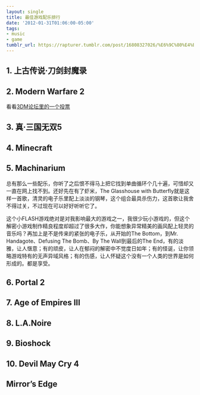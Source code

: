 ```yaml
---
layout: single
title: 最佳游戏配乐排行
date: '2012-01-31T01:06:00-05:00'
tags:
- music
- game
tumblr_url: https://rapturer.tumblr.com/post/16808327026/%E6%9C%80%E4%BD%B3%E6%B8%B8%E6%88%8F%E9%85%8D%E4%B9%90%E6%8E%92%E8%A1%8C
---
```

## 1. 上古传说·刀剑封魔录

## 2. Modern Warfare 2

看看[3DM论坛里的一个投票](http://bbs.3dmgame.com/forum.php?mod=viewthread&tid=2625157)

## 3. 真·三国无双5

## 4. Minecraft

## 5. Machinarium

总有那么一些配乐，你听了之后恨不得马上把它找到单曲循环个几十遍，可惜却又一直在网上找不到。还好先在有了虾米，The Glasshouse with Butterfly就是这样一首歌，清灵的电子乐里配上淡淡的钢琴，这个组合最具杀伤力，这首歌让我舍不得过关，不过现在可以好好听听它了。

这个小FLASH游戏绝对是对我影响最大的游戏之一，我很少玩小游戏的，但这个解密小游戏制作精良程度却超过了很多大作，你能想象异常精美的画风配上轻灵的音乐吗？再加上是不是传来的紧张的电子乐，从开始的The Bottom，到Mr. Handagote、Defusing The Bomb、By The Wall到最后的The End，有的淡雅，让人惬意；有的顽皮，让人在郁闷的解密中不觉度日如年；有的怪诞，让你领略游戏特有的无声异域风格；有的伤感，让人怀疑这个没有一个人类的世界是如何形成的。都是享受。

## 6. Portal 2

## 7. Age of Empires III

## 8. L.A.Noire

## 9. Bioshock

## 10. Devil May Cry 4

## Mirror’s Edge
